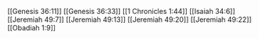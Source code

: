 [[Genesis 36:11]]
[[Genesis 36:33]]
[[1 Chronicles 1:44]]
[[Isaiah 34:6]]
[[Jeremiah 49:7]]
[[Jeremiah 49:13]]
[[Jeremiah 49:20]]
[[Jeremiah 49:22]]
[[Obadiah 1:9]]
